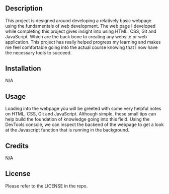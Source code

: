 # <prework-study-guide>

## Description

This project is designed around developing a relatively basic webpage using the fundamentals of web development. The web page I developed while completing this project gives insight into using HTML, CSS, Git and JavaScript. Which are the back bone to creating any website or web application. This project has really helped progress my learning and makes me feel comfortable going into the actual course knowing that I now have the necessary tools to succeed.

## Installation

N/A

## Usage

Loading into the webpage you will be greeted with some very helpful notes on HTML, CSS, Git and JavaScript. Although simple, these small tips can help build the foundation of knowledge going into this field. Using the DevTools console, we can inspect the backend of the webpage to get a look at the Javascript function that is running in the background.

## Credits

N/A

## License

Please refer to the LICENSE in the repo.

